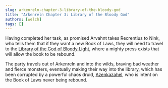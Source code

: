 ```yaml
---
slug: arkenreln-chapter-3-library-of-the-bloody-god
title: "Arkenreln Chapter 3: Library of the Bloody God"
authors: [welch]
tags: []
---
```


Having completed her task, as promised Arvahnt takes Recrentius to Nink, who tells them that if they want a new  Book of Laws, they will need to travel to the [Library of the God of Bloody Light](/wikis/library-of-the-god-of-bloody-light), where a mighty press exists that will allow the book to be rebound.

<!--truncate-->
 
The party travels out of Arkenreln and into the wilds, braving bad weather and fierce monsters, eventually making their way into the library, which has been corrupted by a powerful chaos druid, [Azenkazahel](/characters/azenkazahel), who is intent on the Book of Laws never being rebound.